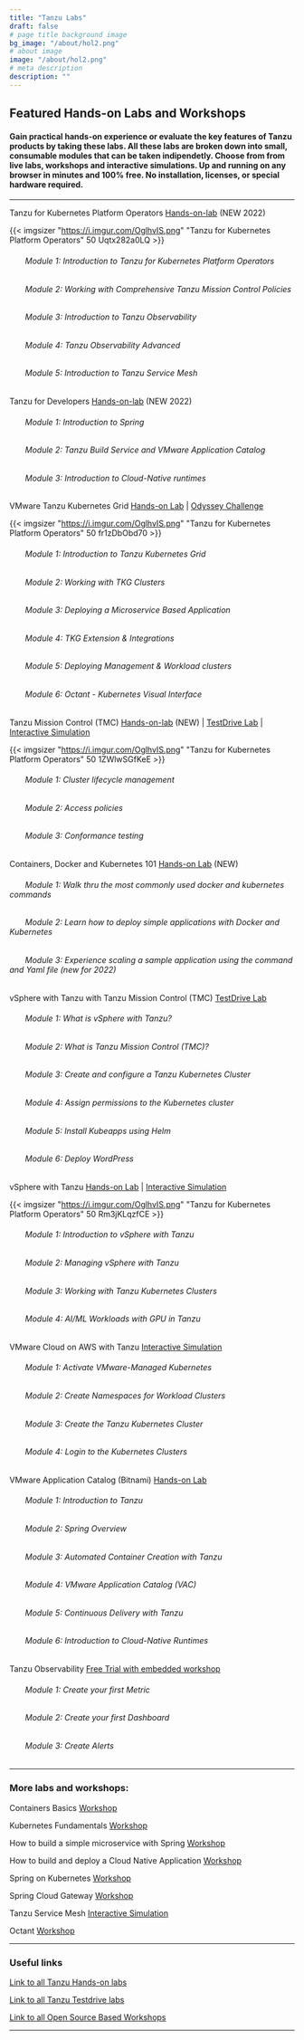 ```yaml
---
title: "Tanzu Labs"
draft: false
# page title background image
bg_image: "/about/hol2.png"
# about image
image: "/about/hol2.png"
# meta description
description: ""
---
```


## Featured Hands-on Labs and Workshops

#### Gain practical hands-on experience or evaluate the key features of Tanzu products by taking these labs. All these labs are broken down into small, consumable modules that can be taken indipendetly. Choose from from live labs, workshops and interactive simulations. Up and running on any browser in minutes and 100% free. No installation, licenses, or special hardware required.

---

Tanzu for Kubernetes Platform Operators [Hands-on-lab](https://labs.hol.vmware.com/HOL/catalogs/lab/10414) (NEW 2022)

{{< imgsizer "https://i.imgur.com/OglhvIS.png" "Tanzu for Kubernetes Platform Operators" 50 Uqtx282a0LQ >}}

###### &nbsp;&nbsp;&nbsp;&nbsp;&nbsp;&nbsp; Module 1: Introduction to Tanzu for Kubernetes Platform Operators

###### &nbsp;&nbsp;&nbsp;&nbsp;&nbsp;&nbsp; Module 2: Working with Comprehensive Tanzu Mission Control Policies

###### &nbsp;&nbsp;&nbsp;&nbsp;&nbsp;&nbsp; Module 3: Introduction to Tanzu Observability

###### &nbsp;&nbsp;&nbsp;&nbsp;&nbsp;&nbsp; Module 4: Tanzu Observability Advanced

###### &nbsp;&nbsp;&nbsp;&nbsp;&nbsp;&nbsp; Module 5: Introduction to Tanzu Service Mesh

Tanzu for Developers [Hands-on-lab](https://labs.hol.vmware.com/HOL/catalogs/lab/10426) (NEW 2022)

###### &nbsp;&nbsp;&nbsp;&nbsp;&nbsp;&nbsp; Module 1: Introduction to Spring

###### &nbsp;&nbsp;&nbsp;&nbsp;&nbsp;&nbsp; Module 2: Tanzu Build Service and VMware Application Catalog

###### &nbsp;&nbsp;&nbsp;&nbsp;&nbsp;&nbsp; Module 3: Introduction to Cloud-Native runtimes

VMware Tanzu Kubernetes Grid [Hands-on Lab](https://labs.hol.vmware.com/HOL/catalogs/lab/10659) | [Odyssey Challenge](https://labs.hol.vmware.com/HOL/catalogs/lab/10667)

{{< imgsizer "https://i.imgur.com/OglhvIS.png" "Tanzu for Kubernetes Platform Operators" 50 fr1zDbObd70 >}}

###### &nbsp;&nbsp;&nbsp;&nbsp;&nbsp;&nbsp; Module 1: Introduction to Tanzu Kubernetes Grid

###### &nbsp;&nbsp;&nbsp;&nbsp;&nbsp;&nbsp; Module 2: Working with TKG Clusters

###### &nbsp;&nbsp;&nbsp;&nbsp;&nbsp;&nbsp; Module 3: Deploying a Microservice Based Application

###### &nbsp;&nbsp;&nbsp;&nbsp;&nbsp;&nbsp; Module 4: TKG Extension & Integrations

###### &nbsp;&nbsp;&nbsp;&nbsp;&nbsp;&nbsp; Module 5: Deploying Management & Workload clusters

###### &nbsp;&nbsp;&nbsp;&nbsp;&nbsp;&nbsp; Module 6: Octant - Kubernetes Visual Interface

Tanzu Mission Control (TMC) [Hands-on-lab](https://labs.hol.vmware.com/HOL/catalogs/lab/10506) (NEW) | [TestDrive Lab](https://pathfinder.vmware.com/path/tanzu) | [Interactive Simulation](http://labs.hol.vmware.com/HOL/catalogs/lab/8516)

{{< imgsizer "https://i.imgur.com/OglhvIS.png" "Tanzu for Kubernetes Platform Operators" 50 1ZWlwSGfKeE >}}

###### &nbsp;&nbsp;&nbsp;&nbsp;&nbsp;&nbsp; Module 1: Cluster lifecycle management

###### &nbsp;&nbsp;&nbsp;&nbsp;&nbsp;&nbsp; Module 2: Access policies

###### &nbsp;&nbsp;&nbsp;&nbsp;&nbsp;&nbsp; Module 3: Conformance testing

Containers, Docker and Kubernetes 101 [Hands-on Lab](https://labs.hol.vmware.com/HOL/catalogs/lab/10657) (NEW)

###### &nbsp;&nbsp;&nbsp;&nbsp;&nbsp;&nbsp; Module 1: Walk thru the most commonly used docker and kubernetes commands

###### &nbsp;&nbsp;&nbsp;&nbsp;&nbsp;&nbsp; Module 2: Learn how to deploy simple applications with Docker and Kubernetes

###### &nbsp;&nbsp;&nbsp;&nbsp;&nbsp;&nbsp; Module 3: Experience scaling a sample application using the command and Yaml file (new for 2022)

<!---update [Hands-on Lab](http://labs.hol.vmware.com/HOL/catalogs/lab/8087)_-->
<!--Checked with Kunal for Guided Demos | [Guided Demo 1](https://cloudcity.pathfinder.vmware.com/event-space/explore-demos/use-cases/application-transformation/demo/AppTraCPMK) | [Guided Demo 2](https://cloudcity.pathfinder.vmware.com/event-space/explore-demos/use-cases/application-transformation/demo/AppTraTMC)-->

vSphere with Tanzu with Tanzu Mission Control (TMC) [TestDrive Lab](https://pathfinder.vmware.com/path/tanzu_standard)

###### &nbsp;&nbsp;&nbsp;&nbsp;&nbsp;&nbsp; Module 1: What is vSphere with Tanzu?

###### &nbsp;&nbsp;&nbsp;&nbsp;&nbsp;&nbsp; Module 2: What is Tanzu Mission Control (TMC)?

###### &nbsp;&nbsp;&nbsp;&nbsp;&nbsp;&nbsp; Module 3: Create and configure a Tanzu Kubernetes Cluster

###### &nbsp;&nbsp;&nbsp;&nbsp;&nbsp;&nbsp; Module 4: Assign permissions to the Kubernetes cluster

###### &nbsp;&nbsp;&nbsp;&nbsp;&nbsp;&nbsp; Module 5: Install Kubeapps using Helm

###### &nbsp;&nbsp;&nbsp;&nbsp;&nbsp;&nbsp; Module 6: Deploy WordPress

vSphere with Tanzu [Hands-on Lab](https://www.vmwarelearningplatform.com/HOL/catalogs/lab/10402) | [Interactive Simulation](http://labs.hol.vmware.com/HOL/catalogs/lab/8897)

{{< imgsizer "https://i.imgur.com/OglhvIS.png" "Tanzu for Kubernetes Platform Operators" 50 Rm3jKLqzfCE >}}

###### &nbsp;&nbsp;&nbsp;&nbsp;&nbsp;&nbsp; Module 1: Introduction to vSphere with Tanzu

###### &nbsp;&nbsp;&nbsp;&nbsp;&nbsp;&nbsp; Module 2: Managing vSphere with Tanzu

###### &nbsp;&nbsp;&nbsp;&nbsp;&nbsp;&nbsp; Module 3: Working with Tanzu Kubernetes Clusters

###### &nbsp;&nbsp;&nbsp;&nbsp;&nbsp;&nbsp; Module 4: AI/ML Workloads with GPU in Tanzu

VMware Cloud on AWS with Tanzu [Interactive Simulation](https://labs.hol.vmware.com/HOL/catalogs/lab/8743)

###### &nbsp;&nbsp;&nbsp;&nbsp;&nbsp;&nbsp; Module 1: Activate VMware-Managed Kubernetes

###### &nbsp;&nbsp;&nbsp;&nbsp;&nbsp;&nbsp; Module 2: Create Namespaces for Workload Clusters

###### &nbsp;&nbsp;&nbsp;&nbsp;&nbsp;&nbsp; Module 3: Create the Tanzu Kubernetes Cluster

###### &nbsp;&nbsp;&nbsp;&nbsp;&nbsp;&nbsp; Module 4: Login to the Kubernetes Clusters

<!--checked with Kunal [Guided Demo](https://cloudcity.pathfinder.vmware.com/event-space/explore-demos/use-cases/application-transformation/demo/AppTraTAC)-->

VMware Application Catalog (Bitnami) [Hands-on Lab](https://labs.hol.vmware.com/HOL/catalogs/lab/10426)

###### &nbsp;&nbsp;&nbsp;&nbsp;&nbsp;&nbsp; Module 1: Introduction to Tanzu

###### &nbsp;&nbsp;&nbsp;&nbsp;&nbsp;&nbsp; Module 2: Spring Overview

###### &nbsp;&nbsp;&nbsp;&nbsp;&nbsp;&nbsp; Module 3: Automated Container Creation with Tanzu

###### &nbsp;&nbsp;&nbsp;&nbsp;&nbsp;&nbsp; Module 4: VMware Application Catalog (VAC)

###### &nbsp;&nbsp;&nbsp;&nbsp;&nbsp;&nbsp; Module 5: Continuous Delivery with Tanzu

###### &nbsp;&nbsp;&nbsp;&nbsp;&nbsp;&nbsp; Module 6: Introduction to Cloud-Native Runtimes


Tanzu Observability [Free Trial with embedded workshop](https://tanzu.vmware.com/observability-trial)

###### &nbsp;&nbsp;&nbsp;&nbsp;&nbsp;&nbsp; Module 1: Create your first Metric
###### &nbsp;&nbsp;&nbsp;&nbsp;&nbsp;&nbsp; Module 2: Create your first Dashboard
###### &nbsp;&nbsp;&nbsp;&nbsp;&nbsp;&nbsp; Module 3: Create Alerts

---

### More labs and workshops:

Containers Basics [Workshop](https://tanzu.vmware.com/developer/workshops/lab-container-basics/)

Kubernetes Fundamentals [Workshop](https://tanzu.vmware.com/developer/workshops/lab-k8s-fundamentals/)

How to build a simple microservice with Spring [Workshop](https://tanzu.vmware.com/developer/workshops/lab-microservice/)

How to build and deploy a Cloud Native Application [Workshop](https://tanzu.vmware.com/developer/workshops/cnd-deploy-practices/)

Spring on Kubernetes [Workshop](https://tanzu.vmware.com/developer/workshops/spring-on-kubernetes/)

Spring Cloud Gateway [Workshop](https://tanzu.vmware.com/developer/workshops/lab-spring-gateway/)

Tanzu Service Mesh [Interactive Simulation](http://labs.hol.vmware.com/HOL/catalogs/lab/8509)

Octant [Workshop](https://tanzu.vmware.com/developer/workshops/lab-getting-started-with-octant/)

<!-- Check with Kunal. I don't think this link works
# VMware Tanzu Oberservability [Guided Demo](https://cloudcity.pathfinder.vmware.com/event-space/explore-demos/use-cases/application-transformation/demo/AppTraTOK)-->

---

### Useful links

[Link to all Tanzu Hands-on labs](https://labs.hol.vmware.com/HOL/catalogs/catalog/1886)

[Link to all Tanzu Testdrive labs](https://pathfinder.vmware.com/path/tanzu)

[Link to all Open Source Based Workshops](https://tanzu.vmware.com/developer/workshops/)

---
